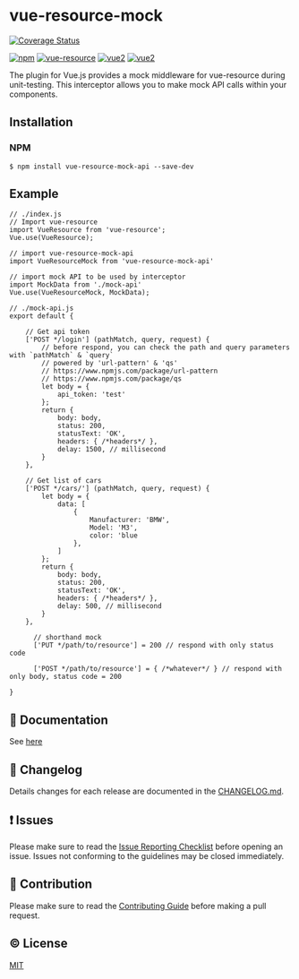 # vue-resource-mock

[![Coverage Status](https://coveralls.io/repos/github/giovanniorigins/vue-resource-mock/badge.svg?branch=dev)](https://coveralls.io/github/giovanniorigins/vue-resource-mock?branch=dev)

[![npm](https://img.shields.io/npm/v/vue-resource-mock-api.svg)](https://www.npmjs.com/package/vue-resource-mock-api)
[![vue-resource](https://img.shields.io/badge/vue--resource-0.9.x-brightgreen.svg)](https://github.com/pagekit/vue-resource)
[![vue2](https://img.shields.io/badge/vue-1.x-brightgreen.svg)](https://v1.vuejs.org/)
[![vue2](https://img.shields.io/badge/vue-2.x-brightgreen.svg)](https://vuejs.org/)

The plugin for Vue.js provides a mock middleware for vue-resource during unit-testing. This interceptor allows you to make mock API calls within your components.

## Installation

### NPM
```
$ npm install vue-resource-mock-api --save-dev
```

## Example
```
// ./index.js
// Import vue-resource
import VueResource from 'vue-resource';
Vue.use(VueResource);

// import vue-resource-mock-api
import VueResourceMock from 'vue-resource-mock-api'

// import mock API to be used by interceptor
import MockData from './mock-api'
Vue.use(VueResourceMock, MockData);
```

```
// ./mock-api.js
export default {

    // Get api token
    ['POST */login'] (pathMatch, query, request) {
        // before respond, you can check the path and query parameters with `pathMatch` & `query`
        // powered by 'url-pattern' & 'qs'
        // https://www.npmjs.com/package/url-pattern
        // https://www.npmjs.com/package/qs
        let body = {
            api_token: 'test'
        };
        return {
            body: body,
            status: 200,
            statusText: 'OK',
            headers: { /*headers*/ },
            delay: 1500, // millisecond
        }
    },
    
    // Get list of cars
    ['POST */cars/'] (pathMatch, query, request) {
        let body = {
            data: [
            	{
            		Manufacturer: 'BMW',
            		Model: 'M3',
            		color: 'blue
            	},
            ]
        };
        return {
            body: body,
            status: 200,
            statusText: 'OK',
            headers: { /*headers*/ },
            delay: 500, // millisecond
        }
    },
    
      // shorthand mock
      ['PUT */path/to/resource'] = 200 // respond with only status code
    
      ['POST */path/to/resource'] = { /*whatever*/ } // respond with only body, status code = 200

}
```



## :book: Documentation
See [here](http://giovanniorigins.github.io/vue-resource-mock/)

## :scroll: Changelog
Details changes for each release are documented in the [CHANGELOG.md](https://github.com/giovanniorigins/vue-resource-mock/blob/dev/CHANGELOG.md).


## :exclamation: Issues
Please make sure to read the [Issue Reporting Checklist](https://github.com/giovanniorigins/vue-resource-mock/blob/dev/CONTRIBUTING.md#issue-reporting-guidelines) before opening an issue. Issues not conforming to the guidelines may be closed immediately.


## :muscle: Contribution
Please make sure to read the [Contributing Guide](https://github.com/giovanniorigins/vue-resource-mock/blob/dev/CONTRIBUTING.md) before making a pull request.

## :copyright: License

[MIT](http://opensource.org/licenses/MIT)

